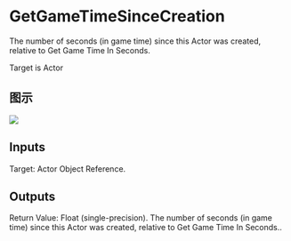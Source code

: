 # GetGameTimeSinceCreation

The number of seconds (in game time) since this Actor was created, relative to Get Game Time In Seconds.

Target is Actor

## 图示

![]($-20221218-17344470.png)

## Inputs

Target: Actor Object Reference.  

## Outputs

Return Value: Float (single-precision). The number of seconds (in game time) since this Actor was created, relative to Get Game Time In Seconds..

